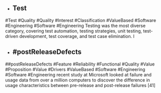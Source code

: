 - ## Test
#Test #Quality #Quality #Interest #Classification #ValueBased #Software #Engineering #Software #Engineering 
Testing was the most diverse category,  covering test automation, testing strategies, unit testing, test-driven  development, test coverage, and test case elimination. I

- ## #postReleaseDefects
##postReleaseDefects #Feature #Reliability #Functional #Quality #Value #Proposition #Value #Drivers #ValueBased #Software #Engineering #Software #Engineering 
recent study at Microsoft looked at failure and usage  data from over a million computers to discover the difference in  usage characteristics between pre-release and post-release failures [41]

